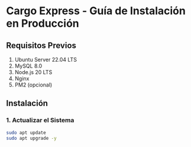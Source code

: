 # Cargo Express - Guía de Instalación en Producción

## Requisitos Previos

1. Ubuntu Server 22.04 LTS
2. MySQL 8.0
3. Node.js 20 LTS
4. Nginx
5. PM2 (opcional)

## Instalación

### 1. Actualizar el Sistema

```bash
sudo apt update
sudo apt upgrade -y

